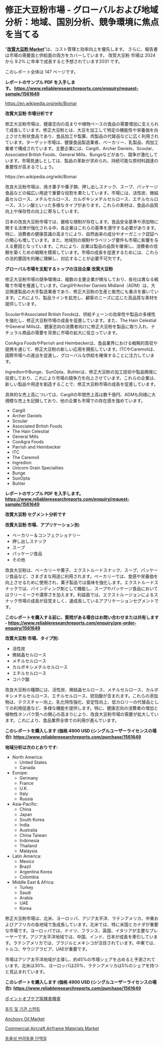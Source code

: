 <p><h1>修正大豆粉市場 - グローバルおよび地域分析：地域、国別分析、競争環境に焦点を当てる</h1></p><p>&ldquo;<strong><a href="https://www.reliableresearchreports.com/modified-soya-flour-r1561649">改質大豆粉 Market</a></strong>&rdquo;は、コスト管理と効率向上を優先します。 さらに、報告書は市場の需要面と供給面の両方をカバーしています。 改質大豆粉 市場は 2024 から 9.2% に年率で成長すると予想されています2031 です。</p>
<p>このレポート全体は 147 ページです。</p>
<p><strong>レポートのサンプル PDF を入手します。&nbsp;<a href="https://www.reliableresearchreports.com/enquiry/request-sample/1561649">https://www.reliableresearchreports.com/enquiry/request-sample/1561649</a></strong></p>
<p><a href="https://en.wikipedia.org/wiki/Bomar">https://en.wikipedia.org/wiki/Bomar</a></p>
<p><strong>改質大豆粉 市場分析です</strong></p>
<p><p>修正大豆粉市場は、健康志向の高まりや植物ベースの食品の需要増加に支えられて成長しています。修正大豆粉とは、大豆を加工して特定の機能性や栄養価を向上させた粉状食品であり、食品加工や製菓、肉製品の代替品などに広く利用されています。ターゲット市場は、健康食品製造業者、ベーカリー、乳製品、肉加工業者で構成されています。主要企業には、Cargill、Archer Daniels、Scoular、Associated British Foods、General Mills、Bungeなどがあり、競争が激化しています。市場見通しとしては、製品の革新が求められ、持続可能な原材料調達の重要性が高まるでしょう。</p></p>
<p>https://en.wikipedia.org/wiki/Bomar</p>
<p><p>改良大豆粉市場は、焼き菓子や菓子類、押し出しスナック、スープ、パッケージ食品などの幅広い用途で重要な役割を果たしています。市場には、活性炭、微結晶セルロース、メチルセルロース、カルボキシメチルセルロース、エチルセルロース、スシン酸といった多様なタイプがあります。これらの素材は、食品の品質向上や保存性の向上に寄与しています。</p><p>日本の改良大豆粉市場では、厳格な規制が存在します。食品安全基準や添加物に関する法律が強化される中、各企業はこれらの基準を遵守する必要があります。特に、消費者の健康意識の高まりにより、自然由来の成分やオーガニック認証への関心も増しています。また、地域別の規制やラベリング要件も市場に影響を与える要因となっています。これにより、企業は製品の品質を確保し、消費者の信頼を築くための戦略を模索しています。市場の成長を促進するためには、これらの法的要因を的確に理解し、対応することが必要不可欠です。</p></p>
<p><strong>グローバル市場を支配するトップの注目企業 改質大豆粉</strong></p>
<p><p>修正大豆粉市場の競争環境は、複数の主要企業が関与しており、各社は異なる戦略で市場を推進しています。CargillやArcher Daniels Midland（ADM）は、大豆関連製品の大手製造業者であり、修正大豆粉の生産と販売にも重点を置いています。これにより、製品ラインを拡充し、顧客のニーズに応じた高品質な素材を提供しています。</p><p>ScoularやAssociated British Foodsは、供給チェーンの効率性や製品の多様性を強化し、修正大豆粉市場の成長を促進しています。また、The Hain CelestialやGeneral Millsは、健康志向の消費者向けに修正大豆粉を製品に取り入れ、ナチュラル商品の需要を背景に市場の拡大に役立っています。</p><p>ConAgra FoodsやParrish and Heimbeckerは、食品業界における戦略的買収や提携を通じて、修正大豆粉の新しい応用を開拓しています。ITCやCaremoliは、国際市場への進出を促進し、グローバルな供給を確保することに注力しています。</p><p>IngredionやBunge、SunOpta、Buhlerは、修正大豆粉の加工技術や製品開発に投資しており、これにより市場の競争力を向上させています。これらの企業は、新しい製品や用途を創造することで、修正大豆粉市場の成長を促進しています。</p><p>具体的な売上高については、Cargillの年間売上高は数千億円、ADMも同様に大規模な売上を記録しており、他の企業も市場での存在感を強めています。</p></p>
<p><ul><li>Cargill</li><li>Archer Daniels</li><li>Scoular</li><li>Associated British Foods</li><li>The Hain Celestial</li><li>General Mills</li><li>ConAgra Foods</li><li>Parrish and Heimbecker</li><li>ITC</li><li>The Caremoli</li><li>Ingredion</li><li>Unicorn Grain Specialties</li><li>Bunge</li><li>SunOpta</li><li>Buhler</li></ul></p>
<p><strong>レポートのサンプル PDF を入手します。 <a href="https://www.reliableresearchreports.com/enquiry/request-sample/1561649">https://www.reliableresearchreports.com/enquiry/request-sample/1561649</a></strong></p>
<p><strong>改質大豆粉 セグメント分析です</strong></p>
<p><strong>改質大豆粉 市場、アプリケーション別:</strong></p>
<p><ul><li>ベーカリー＆コンフェクショナリー</li><li>押し出しスナック</li><li>スープ</li><li>パッケージ食品</li><li>その他</li></ul></p>
<p><p>改良大豆粉は、ベーカリーや菓子、エクストルードスナック、スープ、パッケージ食品など、さまざまな用途に利用されます。ベーカリーでは、食感や栄養価を向上させるために使用され、菓子製品では風味を強化します。エクストルードスナックでは、バインディング剤として機能し、スープやパッケージ食品においてはクリーミーさや濃厚さを加えます。利益面では、エクストルージョンによるスナック市場の成長が目覚ましく、速成長しているアプリケーションセグメントです。</p></p>
<p><strong>このレポートを購入する前に、質問がある場合はお問い合わせまたは共有します - <a href="https://www.reliableresearchreports.com/enquiry/pre-order-enquiry/1561649">https://www.reliableresearchreports.com/enquiry/pre-order-enquiry/1561649</a></strong></p>
<p><strong>改質大豆粉 市場、タイプ別:</strong></p>
<p><ul><li>活性炭</li><li>微結晶セルロース</li><li>メチルセルロース</li><li>カルボキシメチルセルロース</li><li>エチルセルロース</li><li>コハク酸</li></ul></p>
<p><p>改良大豆粉の種類には、活性炭、微結晶セルロース、メチルセルロース、カルボキシメチルセルロース、エチルセルロース、琥珀酸が含まれます。これらの添加物は、テクスチャー向上、乳化特性強化、安定性向上、低カロリーの代替品としての利用促進など、多様な機能を提供します。特に、健康志向の消費者の増加と植物性タンパク質への関心の高まりにより、改良大豆粉市場の需要が拡大しています。これにより、食品業界全体での利用が進んでいます。</p></p>
<p><strong>このレポートを購入します (価格 4900 USD (シングルユーザーライセンスの場合): <a href="https://www.reliableresearchreports.com/purchase/1561649">https://www.reliableresearchreports.com/purchase/1561649</a></strong></p>
<p><strong>地域分析は次のとおりです:</strong></p>
<p><ul>
    <li>
        North America:
        <ul>
            <li>United States</li>
            <li>Canada</li>
        </ul>
    </li>
    <li>
        Europe:
        <ul>
            <li>Germany</li>
            <li>France</li>
            <li>U.K.</li>
            <li>Italy</li>
            <li>Russia</li>
        </ul>
    </li>
    <li>
        Asia-Pacific:
        <ul>
            <li>China</li>
            <li>Japan</li>
            <li>South Korea</li>
            <li>India</li>
            <li>Australia</li>
            <li>China Taiwan</li>
            <li>Indonesia</li>
            <li>Thailand</li>
            <li>Malaysia</li>
        </ul>
    </li>
    <li>
        Latin America:
        <ul>
            <li>Mexico</li>
            <li>Brazil</li>
            <li>Argentina Korea</li>
            <li>Colombia</li>
        </ul>
    </li>
    <li>
        Middle East & Africa:
        <ul>
            <li>Turkey</li>
            <li>Saudi</li>
            <li>Arabia</li>
            <li>UAE</li>
            <li>Korea</li>
        </ul>
    </li>
    </ul></p>
<p><p>修正大豆粉市場は、北米、ヨーロッパ、アジア太平洋、ラテンアメリカ、中東およびアフリカの各地域で急成長しています。北米では、特に米国とカナダが重要な市場です。ヨーロッパでは、ドイツ、フランス、英国、イタリアが主要なプレーヤーです。アジア太平洋地域では、中国、インド、日本が成長を牽引しています。ラテンアメリカでは、ブラジルとメキシコが注目されています。中東では、トルコ、サウジアラビア、UAEが重要です。</p><p>市場はアジア太平洋地域が主導し、約45%の市場シェアを占めると予測されています。北米は30%、ヨーロッパは20%、ラテンアメリカは5%のシェアを持つと見込まれています。</p></p>
<p><strong>このレポートを購入します (価格 4900 USD (シングルユーザーライセンスの場合): <a href="https://www.reliableresearchreports.com/purchase/1561649">https://www.reliableresearchreports.com/purchase/1561649</a></strong></p>
<p><p><a href="https://medium.com/@alyle7648/point-of-care-urinalysis-testing-market-%E3%81%AF-%E3%82%B3%E3%82%B9%E3%83%88%E7%AE%A1%E7%90%86%E3%81%A8%E5%8A%B9%E7%8E%87%E5%90%91%E4%B8%8A%E3%82%92%E5%84%AA%E5%85%88%E3%81%97%E3%81%BE%E3%81%99-%E3%81%95%E3%82%89%E3%81%AB-%E5%A0%B1%E5%91%8A%E6%9B%B8%E3%81%AF%E5%B8%82%E5%A0%B4%E3%81%AE%E9%9C%80%E8%A6%81%E9%9D%A2%E3%81%A8%E4%BE%9B%E7%B5%A6%E9%9D%A2%E3%81%AE%E4%B8%A1%E6%96%B9%E3%82%92%E3%82%AB%E3%83%90%E3%83%BC%E3%81%97%E3%81%A6%E3%81%84%E3%81%BE%E3%81%99-point-f7dabe1099e5">ポイントオブケア尿検査検査</a></p><p><a href="https://medium.com/@trevorkruvalis5678/%EC%84%B8%EA%B3%84-laryngeal-and-tracheal-stents-market-%EC%9D%80-2024%EC%97%90%EC%84%9C-2031%EB%A1%9C-%EC%97%B0%ED%8F%89%EA%B7%A0-%EC%A6%9D%EA%B0%80%EC%9C%A8%EC%9D%84-%EB%B3%B4%EC%9D%BC-%EA%B2%83%EC%9C%BC%EB%A1%9C-%EC%98%88%EC%83%81%EB%90%A9%EB%8B%88%EB%8B%A4-22df35241d8d">후두 및 기관 스텐트</a></p><p><a href="https://issuu.com/reportprime-2/docs/anchovy-oil-market-size-2030.pptx_9b3eea64c39d29">Anchovy Oil Market</a></p><p><a href="https://medium.com/@nathan.skinner8798456/the-global-commercial-aircraft-airframe-materials-market-is-at-the-forefront-of-innovation-b4f95cd72bdc">Commercial Aircraft Airframe Materials Market</a></p><p><a href="https://medium.com/@samiahussain82/animal-based-pet-protein-market-%EC%9D%98-%EA%B8%80%EB%A1%9C%EB%B2%8C-%EC%8B%9C%EC%9E%A5-%EA%B0%9C%EC%9A%94%EB%8A%94-%EC%A0%84-%EC%84%B8%EA%B3%84-%EB%B0%8F-%EC%A3%BC%EC%9A%94-%EC%8B%9C%EC%9E%A5%EC%9D%98-%EC%82%B0%EC%97%85%EC%97%90-%EC%98%81%ED%96%A5%EC%9D%84-%EB%AF%B8%EC%B9%98%EB%8A%94-%EC%A3%BC%EC%9A%94-%ED%8A%B8%EB%A0%8C%EB%93%9C%EC%97%90-%EB%8C%80%ED%95%9C-%EB%8F%85%ED%8A%B9%ED%95%9C-%EA%B4%80%EC%A0%90%EC%9D%84-%EC%A0%9C%EA%B3%B5%ED%95%A9%EB%8B%88%EB%8B%A4-8be2db65ce7a">동물성 반려동물 단백질</a></p></p>